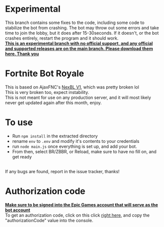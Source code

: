 # Experimental
This branch contains some fixes to the code, including some code to stabilize the bot from crashing. The bot may throw out some errors and take time to join the lobby, but it does after 15-30seconds. If it doesn't, or the bot crashes entirely, restart the program and it should work. <br><u>**This is an experimental branch with no official support, and any official and supported releases are on the main branch. Please download them [here](https://github.com/kitstudios/Fortnite-Bot-Royale/). Thank you**</u>

# Fortnite Bot Royale

This is based on AjaxFNC's [NexBL V1](https://github.com/AjaxFNC-YT/NexBL-V1/), which was pretty broken lol
<br>
This is very broken too, expect instability.
<br>
This is not meant for use on any production server, and it will most likely never get updated again after this month, enjoy.
<br>
# To use
* Run `npm install` in the extracted directory
* rename `env` to `.env` and modify it's contents to your credentials
* run `node main.js` once everything is set up, and add your bot.
* From then, select BR/ZBBR, or Reload, make sure to have no fill on, and get ready
<br>
If any bugs are found, report in the issue tracker, thanks!
<br>

# Authorization code

<u>**Make sure to be signed into the Epic Games account that will serve as the bot account**</u>
<br>
To get an authorization code, click on this click [right here](https://www.epicgames.com/id/api/redirect?clientId=3f69e56c7649492c8cc29f1af08a8a12&responseType=code), and copy the "authorizationCode" value into the console.
<br>

